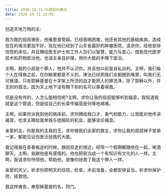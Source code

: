 ```yaml
---
title: 2020-10-11-为叔叔代祷文
date: 2020-10-11 22:05
---
```

创造天地万物的主:

我为我的叔叔祷告，他罹患食管癌，已经吞咽困难，他还有其他的基础疾病，造成现在的境况更加不好。现在他已经到了山东省最好的肿瘤医院，请求你，给他安排住院的床位，并且赐给医生护士和工作人员们以智慧，能力与爱心，借助现代医学技术和药物医治他，也请主亲自护理，用你大能的手赐下医治。

主啊，我的小叔是个罪人，他并不认识你，并且他以前是自私自利，主啊，我们每个人在得救之前，在你眼里都是不义的，律法已经把我们全都圈到嘴里，叫我们无可推诿。只有耶稣基督在十字架上所流的血才能把人的罪洗净，除了耶稣以外，并无别的救法。因为天上地下没有赐下别的名可以靠着得救。

但是没有传的，人怎么能相信呢?主啊，求你让我的叔叔能够听到福音。我知道我就是这个管道，但是给自己的长辈传福音是何等地艰难。

主啊，如果你派我到他的病床前，求你赐给我口才，勇气和能力，让我能对他传讲福音，也求主赐给我单独与他相处的机会，能够谈论福音。

亲爱的主，你是我的主我的王，求你做我们全家的救主，求你让我的叔叔婶子堂弟一家，都能见证你医治拯救的大能。

我记得我在青春叛逆的时候，跟叔叔走的很近，经常一个假期都跟他在一起，喝酒聊天。主啊，我跟他是有感情的。他也把我当成一个有知识有文化的人一样。主啊，我请求你怜悯他，帮助他，就像你拯救了我这个罪人一样。

亲爱的天父，祈求你把明天的住院，检查，术前准备，全都安排妥当，祈求你保护他，拯救他。

我这样祷告，奉耶稣基督的名，阿门。